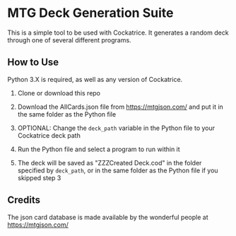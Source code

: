 MTG Deck Generation Suite
=========================
This is a simple tool to be used with Cockatrice. It generates a random deck through one of several different programs.

How to Use
----------
Python 3.X is required, as well as any version of Cockatrice.

1. Clone or download this repo

2. Download the AllCards.json file from https://mtgjson.com/ and put it in the same folder as the Python file

3. OPTIONAL: Change the `deck_path` variable in the Python file to your Cockatrice deck path

4. Run the Python file and select a program to run within it

5. The deck will be saved as "ZZZCreated Deck.cod" in the folder specified by `deck_path`, or in the same folder as the Python file if you skipped step 3

Credits
-------
The json card database is made available by the wonderful people at https://mtgjson.com/
